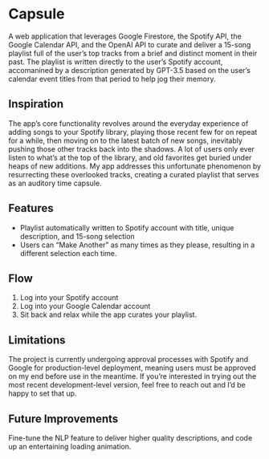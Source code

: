 # Capsule
A web application that leverages Google Firestore, the Spotify API, the Google Calendar API, and the OpenAI API to curate and deliver a 15-song playlist full of the user’s top tracks from a brief and distinct moment in their past. The playlist is written directly to the user’s Spotify account, accomanined by a description generated by GPT-3.5 based on the user’s calendar event titles from that period to help jog their memory. 

## Inspiration
The app’s core functionality revolves around the everyday experience of adding songs to your Spotify library, playing those recent few for on repeat for a while, then moving on to the latest batch of new songs, inevitably pushing those other tracks back into the shadows. A lot of users only ever listen to what’s at the top of the library, and old favorites get buried under heaps of new additions. My app addresses this unfortunate phenomenon by resurrecting these overlooked tracks, creating a curated playlist that serves as an auditory time capsule. 

## Features
- Playlist automatically written to Spotify account with title, unique description, and 15-song selection 
- Users can “Make Another” as many times as they please, resulting in a different selection each time. 

## Flow
1. Log into your Spotify account
2. Log into your Google Calendar account
3. Sit back and relax while the app curates your playlist. 

## Limitations
The project is currently undergoing approval processes with Spotify and Google for production-level deployment, meaning users must be approved on my end before use in the meantime. If you’re interested in trying out the most recent development-level version, feel free to reach out and I’d be happy to set that up. 

## Future Improvements
Fine-tune the NLP feature to deliver higher quality descriptions, and code up an entertaining loading animation. 

